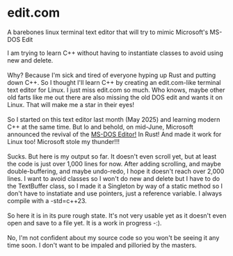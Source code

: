 # edit.com
A barebones linux terminal text editor that will try to mimic Microsoft's MS-DOS Edit

I am trying to learn C++ without having to instantiate classes to avoid using new and delete.\
\
Why? Because I'm sick and tired of everyone hyping up Rust and putting down C++. So I thought I'll learn C++ by creating an edit.com-like terminal text editor for Linux. I just miss edit.com so much. Who knows, maybe other old farts like me out there are also missing the old DOS edit and wants it on Linux. That will make me a star in their eyes!\
\
So I started on this text editor last month (May 2025) and learning modern C++ at the same time. But lo and behold, on mid-June, Microsoft announced the revival of the [MS-DOS Editor!](https://github.com/microsoft/edit) In Rust! And made it work for Linux too! Microsoft stole my thunder!!!\
\
Sucks. But here is my output so far. It doesn't even scroll yet, but at least the code is just over 1,000 lines for now. After adding scrolling, and maybe double-buffering, and maybe undo-redo, I hope it doesn't reach over 2,000 lines. I want to avoid classes so I won't do new and delete but I have to do the TextBuffer class, so I made it a Singleton by way of a static method so I don't have to instatiate and use pointers, just a reference variable. I always compile with a -std=c++23.\
\
So here it is in its pure rough state. It's not very usable yet as it doesn't even open and save to a file yet. It is a work in progress -:).\
\
No, I'm not confident about my source code so you won't be seeing it any time soon. I don't want to be impaled and pilloried by the masters.
